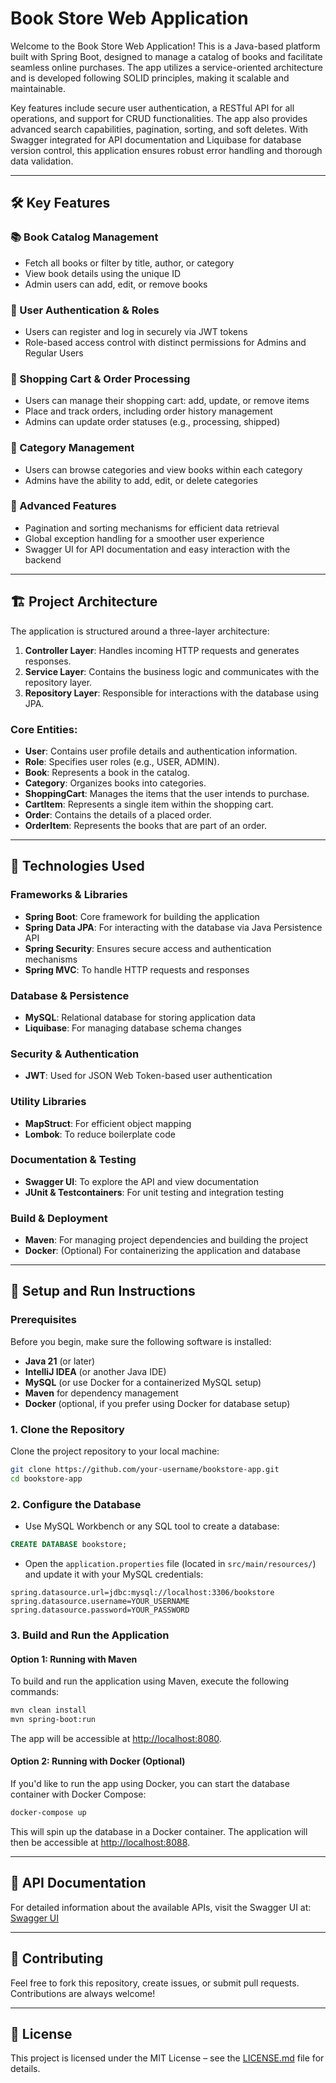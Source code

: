 # Book Store Web Application

Welcome to the Book Store Web Application! This is a Java-based platform built with Spring Boot, designed to manage a catalog of books and facilitate seamless online purchases. The app utilizes a service-oriented architecture and is developed following SOLID principles, making it scalable and maintainable.

Key features include secure user authentication, a RESTful API for all operations, and support for CRUD functionalities. The app also provides advanced search capabilities, pagination, sorting, and soft deletes. With Swagger integrated for API documentation and Liquibase for database version control, this application ensures robust error handling and thorough data validation.

---

## 🛠️ Key Features

### 📚 Book Catalog Management
- Fetch all books or filter by title, author, or category
- View book details using the unique ID
- Admin users can add, edit, or remove books

### 👤 User Authentication & Roles
- Users can register and log in securely via JWT tokens
- Role-based access control with distinct permissions for Admins and Regular Users

### 🛒 Shopping Cart & Order Processing
- Users can manage their shopping cart: add, update, or remove items
- Place and track orders, including order history management
- Admins can update order statuses (e.g., processing, shipped)

### 📂 Category Management
- Users can browse categories and view books within each category
- Admins have the ability to add, edit, or delete categories

### 🔧 Advanced Features
- Pagination and sorting mechanisms for efficient data retrieval
- Global exception handling for a smoother user experience
- Swagger UI for API documentation and easy interaction with the backend

---

## 🏗️ Project Architecture

The application is structured around a three-layer architecture:

1. **Controller Layer**: Handles incoming HTTP requests and generates responses.
2. **Service Layer**: Contains the business logic and communicates with the repository layer.
3. **Repository Layer**: Responsible for interactions with the database using JPA.

### Core Entities:
- **User**: Contains user profile details and authentication information.
- **Role**: Specifies user roles (e.g., USER, ADMIN).
- **Book**: Represents a book in the catalog.
- **Category**: Organizes books into categories.
- **ShoppingCart**: Manages the items that the user intends to purchase.
- **CartItem**: Represents a single item within the shopping cart.
- **Order**: Contains the details of a placed order.
- **OrderItem**: Represents the books that are part of an order.


---

## 🔧 Technologies Used

### Frameworks & Libraries
- **Spring Boot**: Core framework for building the application
- **Spring Data JPA**: For interacting with the database via Java Persistence API
- **Spring Security**: Ensures secure access and authentication mechanisms
- **Spring MVC**: To handle HTTP requests and responses

### Database & Persistence
- **MySQL**: Relational database for storing application data
- **Liquibase**: For managing database schema changes

### Security & Authentication
- **JWT**: Used for JSON Web Token-based user authentication

### Utility Libraries
- **MapStruct**: For efficient object mapping
- **Lombok**: To reduce boilerplate code

### Documentation & Testing
- **Swagger UI**: To explore the API and view documentation
- **JUnit & Testcontainers**: For unit testing and integration testing

### Build & Deployment
- **Maven**: For managing project dependencies and building the project
- **Docker**: (Optional) For containerizing the application and database

---

## 🚀 Setup and Run Instructions

### Prerequisites
Before you begin, make sure the following software is installed:
- **Java 21** (or later)
- **IntelliJ IDEA** (or another Java IDE)
- **MySQL** (or use Docker for a containerized MySQL setup)
- **Maven** for dependency management
- **Docker** (optional, if you prefer using Docker for database setup)

### 1. Clone the Repository
Clone the project repository to your local machine:
```bash
git clone https://github.com/your-username/bookstore-app.git
cd bookstore-app
```

### 2. Configure the Database
- Use MySQL Workbench or any SQL tool to create a database:
```sql
CREATE DATABASE bookstore;
```
- Open the `application.properties` file (located in `src/main/resources/`) and update it with your MySQL credentials:
```properties
spring.datasource.url=jdbc:mysql://localhost:3306/bookstore
spring.datasource.username=YOUR_USERNAME
spring.datasource.password=YOUR_PASSWORD
```

### 3. Build and Run the Application

#### Option 1: Running with Maven
To build and run the application using Maven, execute the following commands:
```bash
mvn clean install
mvn spring-boot:run
```
The app will be accessible at [http://localhost:8080](http://localhost:8080).

#### Option 2: Running with Docker (Optional)
If you'd like to run the app using Docker, you can start the database container with Docker Compose:
```bash
docker-compose up
```
This will spin up the database in a Docker container. The application will then be accessible at [http://localhost:8088](http://localhost:8088).

---

## 📑 API Documentation

For detailed information about the available APIs, visit the Swagger UI at:
[Swagger UI](http://localhost:8080/swagger-ui.html)

---

## 📝 Contributing

Feel free to fork this repository, create issues, or submit pull requests. Contributions are always welcome!

---

## 📄 License

This project is licensed under the MIT License – see the [LICENSE.md](LICENSE.md) file for details.

